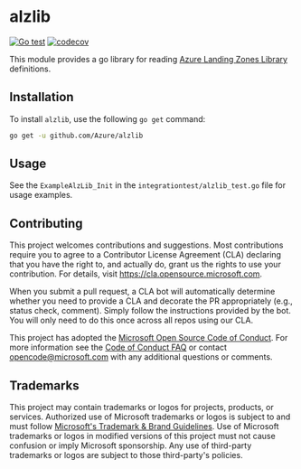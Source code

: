 # alzlib

[![Go test](https://github.com/Azure/alzlib/actions/workflows/go-test.yml/badge.svg)](https://github.com/Azure/alzlib/actions/workflows/go-test.yml) [![codecov](https://codecov.io/gh/Azure/alzlib/branch/main/graph/badge.svg?token=8A28XRERB2)](https://codecov.io/gh/Azure/alzlib)

This module provides a go library for reading [Azure Landing Zones Library](https://github.com/Azure/azure-landing-zones-library) definitions.

## Installation

To install `alzlib`, use the following `go get` command:

```bash
go get -u github.com/Azure/alzlib
```

## Usage

See the `ExampleAlzLib_Init` in the `integrationtest/alzlib_test.go` file for usage examples.

## Contributing

This project welcomes contributions and suggestions. Most contributions require you to agree to a
Contributor License Agreement (CLA) declaring that you have the right to, and actually do, grant us
the rights to use your contribution. For details, visit <https://cla.opensource.microsoft.com>.

When you submit a pull request, a CLA bot will automatically determine whether you need to provide
a CLA and decorate the PR appropriately (e.g., status check, comment). Simply follow the instructions
provided by the bot. You will only need to do this once across all repos using our CLA.

This project has adopted the [Microsoft Open Source Code of Conduct](https://opensource.microsoft.com/codeofconduct/).
For more information see the [Code of Conduct FAQ](https://opensource.microsoft.com/codeofconduct/faq/) or
contact [opencode@microsoft.com](mailto:opencode@microsoft.com) with any additional questions or comments.

## Trademarks

This project may contain trademarks or logos for projects, products, or services. Authorized use of Microsoft
trademarks or logos is subject to and must follow
[Microsoft's Trademark & Brand Guidelines](https://www.microsoft.com/en-us/legal/intellectualproperty/trademarks/usage/general).
Use of Microsoft trademarks or logos in modified versions of this project must not cause confusion or imply Microsoft sponsorship.
Any use of third-party trademarks or logos are subject to those third-party's policies.
